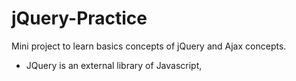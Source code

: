 # jQuery-Practice
Mini project to learn basics concepts of jQuery and Ajax concepts.
 * JQuery is an external library of Javascript,

